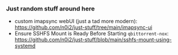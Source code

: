 ### Just random stuff around here

- custom imapsync webUI (just a tad more modern): https://github.com/n0i2/just-stuff/tree/main/imapsync-ui
- Ensure SSHFS Mount is Ready Before Starting `qbittorrent-nox`: https://github.com/n0i2/just-stuff/blob/main/sshfs-mount-using-systemd
